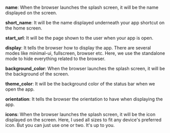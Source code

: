 **name**: When the browser launches the splash screen, it will be the name displayed on the screen.

**short_name**: It will be the name displayed underneath your app shortcut on the home screen.

**start_url**: It will be the page shown to the user when your app is open.

**display**: It tells the browser how to display the app. There are several modes like minimal-ui, fullscreen, browser etc. Here, we use the standalone mode to hide everything related to the browser.

**background_color**: When the browser launches the splash screen, it will be the background of the screen.

**theme_color**: It will be the background color of the status bar when we open the app.

**orientation**: It tells the browser the orientation to have when displaying the app.

**icons**: When the browser launches the splash screen, it will be the icon displayed on the screen. Here, I used all sizes to fit any device's preferred icon. But you can just use one or two. It's up to you.